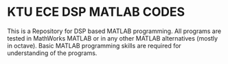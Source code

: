 # KTU ECE DSP MATLAB CODES
This is a Repository for DSP based MATLAB programming. All programs are tested in MathWorks MATLAB or in any other MATLAB alternatives (mostly in octave).
Basic MATLAB programming skills are required for understanding of the programs.  